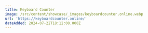 ```yaml
---
title: Keyboard Counter
image: /src/content/showcase/_images/keyboardcounter.online.webp
url: 'https://keyboardcounter.online/'
dateAdded: 2024-07-22T18:12:00.000Z
---
```

